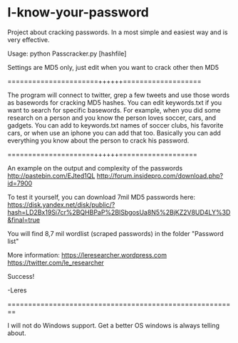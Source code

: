 I-know-your-password
====================

Project about cracking passwords. In a most simple and easiest way and is very effective. 

Usage: python Passcracker.py [hashfile]

Settings are MD5 only, just edit when you want to crack other then MD5

======================++++++===================

The program will connect to twitter, grep a few tweets and use those words as basewords for cracking MD5 hashes. 
You can edit keywords.txt if you want to search for specific basewords. For example, when you did some research
on a person and you know the person loves soccer, cars, and gadgets. You can add to keywords.txt names of soccer clubs, 
his favorite cars, or when use an iphone you can add that too. Basically you can add everything you know about the person
to crack his password. 

=====================++++++===================

An example on the output and complexity of the passwords
http://pastebin.com/EJted1QL
http://forum.insidepro.com/download.php?id=7900


To test it yourself, you can download 7mil MD5 passwords here: 
https://disk.yandex.net/disk/public/?hash=LD2Bx19Si7cr%2BQHBPaP%2BlSbgosUa8N5%2BjKZ2V8UD4LY%3D&final=true

You will find 8,7 mil wordlist (scraped passwords) in the folder "Password list"


More information: 
https://leresearcher.wordpress.com
https://twitter.com/le_researcher

Success!

-Leres

========================================================

I will not do Windows support. Get a better OS windows is always telling about. 
